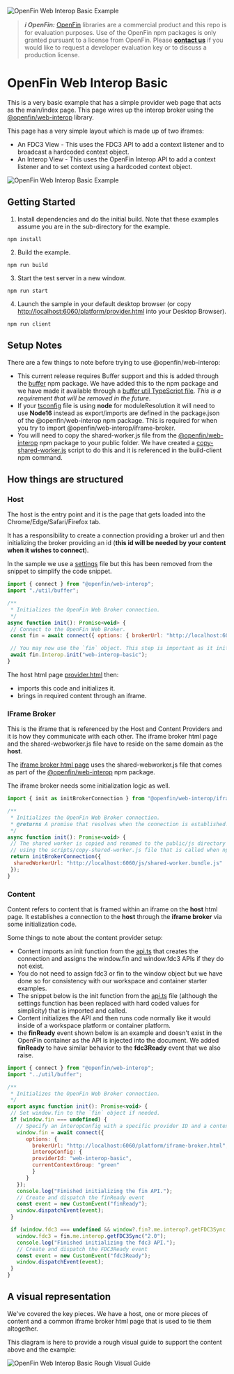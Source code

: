 ![OpenFin Web Interop Basic Example](../../assets/openfin-web-starter.png)

> **_:information_source: OpenFin:_** [OpenFin](https://www.openfin.co/) libraries are a commercial product and this repo is for evaluation purposes. Use of the OpenFin npm packages is only granted pursuant to a license from OpenFin. Please [**contact us**](https://www.openfin.co/contact/) if you would like to request a developer evaluation key or to discuss a production license.

# OpenFin Web Interop Basic

This is a very basic example that has a simple provider web page that acts as the main/index page. This page wires up the interop broker using the [@openfin/web-interop](https://www.npmjs.com/package/@openfin/web-interop) library.

This page has a very simple layout which is made up of two iframes:

- An FDC3 View - This uses the FDC3 API to add a context listener and to broadcast a hardcoded context object.
- An Interop View - This uses the OpenFin Interop API to add a context listener and to set context using a hardcoded context object.

![OpenFin Web Interop Basic Example](./docs/web-interop-basic.png)

## Getting Started

1. Install dependencies and do the initial build. Note that these examples assume you are in the sub-directory for the example.

```shell
npm install
```

2. Build the example.

```shell
npm run build
```

3. Start the test server in a new window.

```shell
npm run start
```

4. Launch the sample in your default desktop browser (or copy <http://localhost:6060/platform/provider.html> into your Desktop Browser).

```shell
npm run client
```

## Setup Notes

There are a few things to note before trying to use @openfin/web-interop:

- This current release requires Buffer support and this is added through the [buffer](https://www.npmjs.com/package/buffer) npm package. We have added this to the npm package and we have made it available through a [buffer util TypeScript file](./client/src/util/buffer.ts). _This is a requirement that will be removed in the future_.
- If your [tsconfig](./client/tsconfig.json) file is using **node** for moduleResolution it will need to use **Node16** instead as export/imports are defined in the package.json of the @openfin/web-interop npm package. This is required for when you try to import @openfin/web-interop/iframe-broker.
- You will need to copy the shared-worker.js file from the [@openfin/web-interop](https://www.npmjs.com/package/@openfin/web-interop) npm package to your public folder. We have created a [copy-shared-worker.js](./scripts/copy-shared-worker.js) script to do this and it is referenced in the build-client npm command.

## How things are structured

### Host

The host is the entry point and it is the page that gets loaded into the Chrome/Edge/Safari/Firefox tab.

It has a responsibility to create a connection providing a broker url and then initializing the broker providing an id (**this id will be needed by your content when it wishes to connect**).

In the sample we use a [settings](./client/src/platform/settings.ts) file but this has been removed from the snippet to simplify the code snippet.

```javascript
import { connect } from "@openfin/web-interop";
import "./util/buffer";

/**
 * Initializes the OpenFin Web Broker connection.
 */
async function init(): Promise<void> {
 // Connect to the OpenFin Web Broker.
 const fin = await connect({ options: { brokerUrl: "http://localhost:6060/platform/iframe-broker.html" } });

 // You may now use the `fin` object. This step is important as it initializes the interop broker.
 await fin.Interop.init("web-interop-basic");
}
```

The host html page [provider.html](./public/platform/provider.html) then:

- imports this code and initializes it.
- brings in required content through an iframe.

### IFrame Broker

This is the iframe that is referenced by the Host and Content Providers and it is how they communicate with each other. The iframe broker html page and the shared-webworker.js file have to reside on the same domain as the **host**.

The [iframe broker html page](./public/platform/iframe-broker.html) uses the shared-webworker.js file that comes as part of the [@openfin/web-interop](https://www.npmjs.com/package/@openfin/web-interop) npm package.

The iframe broker needs some initialization logic as well.

```javascript
import { init as initBrokerConnection } from "@openfin/web-interop/iframe-broker";

/**
 * Initializes the OpenFin Web Broker connection.
 * @returns A promise that resolves when the connection is established.
 */
async function init(): Promise<void> {
 // The shared worker is copied and renamed to the public/js directory from the @openfin/web-interop package
 // using the scripts/copy-shared-worker.js file that is called when npm run build is called.
 return initBrokerConnection({
  sharedWorkerUrl: "http://localhost:6060/js/shared-worker.bundle.js"
 });
}
```

### Content

Content refers to content that is framed within an iframe on the **host** html page. It establishes a connection to the **host** through the **iframe broker** via some initialization code.

Some things to note about the content provider setup:

- Content imports an init function from the [api.ts](./client/src/platform/api.ts) that creates the connection and assigns the window.fin and window.fdc3 APIs if they do not exist.
- You do not need to assign fdc3 or fin to the window object but we have done so for consistency with our workspace and container starter examples.
- The snippet below is the init function from the [api.ts](./client/src/platform/api.ts) file (although the settings function has been replaced with hard coded values for simplicity) that is imported and called.
- Content initializes the API and then runs code normally like it would inside of a workspace platform or container platform.
- the **finReady** event shown below is an example and doesn't exist in the OpenFin container as the API is injected into the document. We added **finReady** to have similar behavior to the **fdc3Ready** event that we also raise.

```javascript
import { connect } from "@openfin/web-interop";
import "../util/buffer";

/**
 * Initializes the OpenFin Web Broker connection.
 */
export async function init(): Promise<void> {
 // Set window.fin to the `fin` object if needed.
 if (window.fin === undefined) {
   // Specify an interopConfig with a specific provider ID and a context group to initialize the `fin.me.interop` client on connection.
   window.fin = await connect({
      options: {
        brokerUrl: "http://localhost:6060/platform/iframe-broker.html",
        interopConfig: {
        providerId: "web-interop-basic",
        currentContextGroup: "green"
        }
      }
   });
   console.log("Finished initializing the fin API.");
   // Create and dispatch the finReady event
   const event = new CustomEvent("finReady");
   window.dispatchEvent(event);
 }

 if (window.fdc3 === undefined && window?.fin?.me.interop?.getFDC3Sync !== undefined) {
   window.fdc3 = fin.me.interop.getFDC3Sync("2.0");
   console.log("Finished initializing the fdc3 API.");
   // Create and dispatch the FDC3Ready event
   const event = new CustomEvent("fdc3Ready");
   window.dispatchEvent(event);
 }
}
```

## A visual representation

We've covered the key pieces. We have a host, one or more pieces of content and a common iframe broker html page that is used to tie them altogether.

This diagram is here to provide a rough visual guide to support the content above and the example:

![OpenFin Web Interop Basic Rough Visual Guide](./docs/web-interop-basic-visualization.png)
